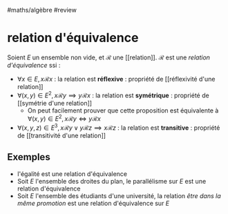 #maths/algèbre #review 
# relation d'équivalence
Soient $E$ un ensemble non vide, et $\mathscr R$ une [[relation]].
$\mathscr R$ est une _relation d'équivalence_ ssi :
 - $\forall x\in E, x\mathscr Rx$ : la relation est **réflexive** : propriété de [[réflexivité d'une relation]]
 - $\forall (x, y)\in E^2, x\mathscr Ry\implies y\mathscr Rx$ : la relation est **symétrique** : propriété de [[symétrie d'une relation]]
     - On peut facilement prouver que cette proposition est équivalente à $\forall (x,y)\in E^2, x\mathscr Ry \iff y\mathscr Rx$
 - $\forall (x,y,z)\in E^3, x\mathscr Ry \vee y\mathscr Rz \implies x\mathscr Rz$ : la relation est **transitive** : propriété de [[transitivité d'une relation]]

## Exemples
 - l'égalité est une relation d'équivalence
 - Soit $E$ l'ensemble des droites du plan, le parallélisme sur $E$ est une relation d'équivalence
 - Soit $E$ l'ensemble des étudiants d'une université, la relation _être dans la même promotion_ est une relation d'équivalence sur $E$
